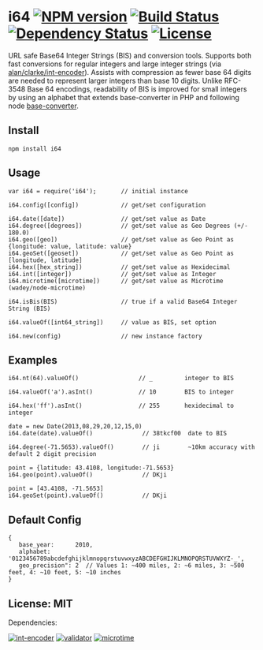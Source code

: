 # i64 [![NPM version](https://badge.fury.io/js/i64.png?branch=master)](https://npmjs.org/package/i64) [![Build Status](https://travis-ci.org/angleman/i64.png?branch=master)](https://travis-ci.org/angleman/i64) [![Dependency Status](https://gemnasium.com/angleman/i64.png?branch=master)](https://gemnasium.com/angleman/i64) [![License](http://badgr.co/use/MIT.png?bg=%234ed50e)](http://opensource.org/licenses/MIT)

URL safe Base64 Integer Strings (BIS) and conversion tools. Supports both fast conversions for regular integers and large integer strings (via [alan/clarke/int-encoder](http://github.com/alanclarke/int-encoder)). Assists with compression as fewer base 64 digits are needed to represent larger integers than base 10 digits. Unlike RFC-3548 Base 64 encodings, readability of BIS is improved for small integers by using an alphabet that extends base-converter in PHP and following node [base-converter](https://github.com/naholyr/node-base-converter).


## Install

```
npm install i64
```

## Usage

```
var i64 = require('i64');       // initial instance

i64.config([config])            // get/set configuration

i64.date([date])                // get/set value as Date
i64.degree([degrees])           // get/set value as Geo Degrees (+/- 180.0)
i64.geo([geo])                  // get/set value as Geo Point as {longitude: value, latitude: value}
i64.geoSet([geoset])            // get/set value as Geo Point as [longitude, latitude]
i64.hex([hex_string])           // get/set value as Hexidecimal
i64.int([integer])              // get/set value as Integer
i64.microtime([microtime])      // get/set value as Microtime (wadey/node-microtime)

i64.isBis(BIS)                  // true if a valid Base64 Integer String (BIS)

i64.valueOf([int64_string])     // value as BIS, set option

i64.new(config)                 // new instance factory
```

## Examples

```
i64.nt(64).valueOf()                 // _         integer to BIS

i64.valueOf('a').asInt()             // 10        BIS to integer 

i64.hex('ff').asInt()                // 255       hexidecimal to integer

date = new Date(2013,08,29,20,12,15,0)
i64.date(date).valueOf()              // 38tkcf00  date to BIS 

i64.degree(-71.5653).valueOf()        // ji        ~10km accuracy with default 2 digit precision

point = {latitude: 43.4108, longitude:-71.5653}
i64.geo(point).valueOf()              // DKji     

point = [43.4108, -71.5653]
i64.geoSet(point).valueOf()           // DKji     
```

## Default Config

```
{ 
   base_year:      2010,
   alphabet:       '0123456789abcdefghijklmnopqrstuvwxyzABCDEFGHIJKLMNOPQRSTUVWXYZ-_',
   geo_precision": 2  // Values 1: ~400 miles, 2: ~6 miles, 3: ~500 feet, 4: ~10 feet, 5: ~10 inches
}
```

## License: MIT

Dependencies:

[![int-encoder](http://badgr.co/mit/int-encoder.png?bg=%234ed50e)](https://github.com/alanclarke/int-encoder) [![validator](http://badgr.co/mit/validator.png?bg=%234ed50e)](http://github.com/chriso/node-validator)
[![microtime](http://badgr.co/mit*/microtime.png?bg=%234ed50e)](https://github.com/wadey/node-microtime)


